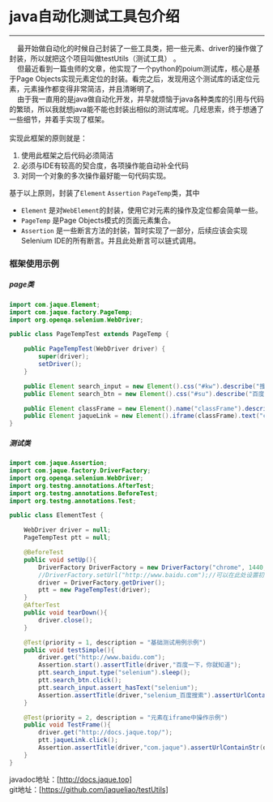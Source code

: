 # java自动化测试工具包介绍
---
&nbsp;&nbsp;&nbsp;&nbsp;最开始做自动化的时候自己封装了一些工具类，把一些元素、driver的操作做了封装，所以就把这个项目叫做testUtils（测试工具）
。  
&nbsp;&nbsp;&nbsp;&nbsp;但最近看到一篇虫师的文章，他实现了一个python的poium测试库，核心是基于Page Objects实现元素定位的封装。看完之后，发现用这个测试库的话定位元素，元素操作都变得非常简洁，并且清晰明了。  
&nbsp;&nbsp;&nbsp;&nbsp;由于我一直用的是java做自动化开发，并早就烦恼于java各种类库的引用与代码的繁琐，所以我就想java能不能也封装出相似的测试库呢。几经思索，终于想通了一些细节，并着手实现了框架。  
<br>
实现此框架的原则就是：
1. 使用此框架之后代码必须简洁
2. 必须与IDE有较高的契合度，各项操作能自动补全代码
3. 对同一个对象的多次操作最好能一句代码实现。

基于以上原则，封装了`Element` `Assertion` `PageTemp`类，其中
- `Element` 是对`WebElement`的封装，使用它对元素的操作及定位都会简单一些。
- `PageTemp` 是Page Objects模式的页面元素集合。
- `Assertion` 是一些断言方法的封装，暂时实现了一部分，后续应该会实现Selenium IDE的所有断言。并且此处断言可以链式调用。

### 框架使用示例

##### page类
```java
import com.jaque.Element;
import com.jaque.factory.PageTemp;
import org.openqa.selenium.WebDriver;

public class PageTempTest extends PageTemp {

    public PageTempTest(WebDriver driver) {
        super(driver);
        setDriver();
    }

    public Element search_input = new Element().css("#kw").describe("搜索输入框");
    public Element search_btn = new Element().css("#su").describe("百度一下按钮");

    public Element classFrame = new Element().name("classFrame").describe("类详细描述的iframe");
    public Element jaqueLink = new Element().iframe(classFrame).text("com.jaque").describe("com.jaque的链接");
}
```
##### 测试类
```java
import com.jaque.Assertion;
import com.jaque.factory.DriverFactory;
import org.openqa.selenium.WebDriver;
import org.testng.annotations.AfterTest;
import org.testng.annotations.BeforeTest;
import org.testng.annotations.Test;

public class ElementTest {

    WebDriver driver = null;
    PageTempTest ptt = null;

    @BeforeTest
    public void setUp(){
        DriverFactory DriverFactory = new DriverFactory("chrome", 1440, 900);
        //DriverFactory.setUrl("http://www.baidu.com");//可以在此处设置初始url
        driver = DriverFactory.getDriver();
        ptt = new PageTempTest(driver);
    }
    @AfterTest
    public void tearDown(){
        driver.close();
    }

    @Test(priority = 1, description = "基础测试用例示例")
    public void testSimple(){
        driver.get("http://www.baidu.com");
        Assertion.start().assertTitle(driver,"百度一下，你就知道");
        ptt.search_input.type("selenium").sleep();
        ptt.search_btn.click();
        ptt.search_input.assert_hasText("selenium");
        Assertion.assertTitle(driver,"selenium_百度搜索").assertUrlContainStr(driver,"https://www.baidu.com/s").end();
    }

    @Test(priority = 2, description = "元素在iframe中操作示例")
    public void TestFrame(){
        driver.get("http://docs.jaque.top/");
        ptt.jaqueLink.click();
        Assertion.assertTitle(driver,"com.jaque").assertUrlContainStr(driver,"docs.jaque.top").end();
    }
}
```
  
javadoc地址：[http://docs.jaque.top]  
git地址：[https://github.com/jaqueliao/testUtils]  